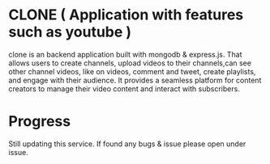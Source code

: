 # CLONE ( Application with features such as youtube )
clone is an backend application built with mongodb & express.js. That allows users to create channels, upload videos to their channels,can see other channel videos, like on videos, comment and tweet, create playlists, and engage with their audience. It provides a seamless platform for content creators to manage their video content and interact with subscribers.

# Progress
Still updating this service. If found any bugs & issue please open under issue.
